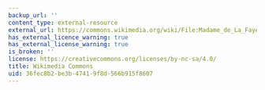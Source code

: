 ```yaml
---
backup_url: ''
content_type: external-resource
external_url: https://commons.wikimedia.org/wiki/File:Madame_de_La_Fayette.png
has_external_licence_warning: true
has_external_license_warning: true
is_broken: ''
license: https://creativecommons.org/licenses/by-nc-sa/4.0/
title: Wikimedia Commons
uid: 36fec8b2-be3b-4741-9f8d-566b915f8607
---
```


